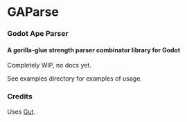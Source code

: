 # GAParse
### Godot Ape Parser
#### A gorilla-glue strength parser combinator library for Godot

Completely WIP, no docs yet.

See examples directory for examples of usage.

### Credits
Uses [Gut](https://github.com/bitwes/Gut).
